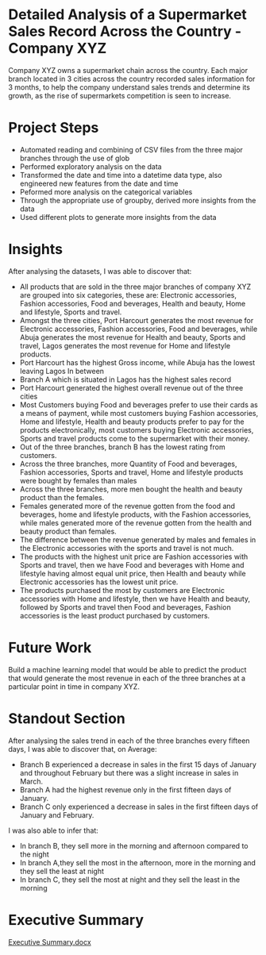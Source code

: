 # Detailed Analysis of a Supermarket Sales Record Across the Country - Company XYZ
Company XYZ owns a supermarket chain across the country. Each major branch located in 3 cities across the country recorded sales information for 3 months, to help the company understand sales trends and determine its growth, as the rise of supermarkets competition is seen to increase. 

# Project Steps
<ul>
  <li> Automated reading and combining of CSV files from the three major branches through the use of glob </li>
  <li> Performed exploratory analysis on the data </li>
  <li> Transformed the date and time into a datetime data type, also engineered new features from the date and time</li>
  <li> Peformed more analysis on the categorical variables</li>
  <li>Through the appropriate use of groupby, derived more insights from the data </li>
  <li> Used different plots to generate more insights from the data</li>
</ul>

# Insights
After analysing the datasets, I was able to discover that:
<ul>
  <li>All products that are sold in the three major branches of company XYZ are grouped into six categories, these are: Electronic accessories, Fashion accessories, Food and beverages, Health and beauty, Home and lifestyle, Sports and travel.</li>
  <li> Amongst the three cities, Port Harcourt generates the most revenue for Electronic accessories, Fashion accessories, Food and beverages, while Abuja generates the most revenue for Health and beauty, Sports and travel, Lagos generates the most revenue for Home and lifestyle products.</li>
  <li> Port Harcourt has the highest Gross income, while Abuja has the lowest leaving Lagos In between</li>
  <li> Branch A which is situated in Lagos has the highest sales record</li>
  <li> Port Harcourt generated the highest overall revenue out of the three cities</li>
  <li> Most Customers buying Food and beverages prefer to use their cards as a means of payment, while most customers buying Fashion accessories, Home and lifestyle, Health and beauty products prefer to pay for the products electronically, most customers buying Electronic accessories, Sports and travel products come to the supermarket with their money.</li>
  <li> Out of the three branches, branch B has the lowest rating from customers.</li>
  <li> Across the three branches, more Quantity of Food and beverages, Fashion accessories, Sports and travel, Home and lifestyle products were bought by females than males</li>
  <li> Across the three branches, more men bought the health and beauty product than the females.</li>
  <li> Females generated more of the revenue gotten from the food and beverages, home and lifestyle products, with the Fashion accessories, while males generated more of the revenue gotten from the health and beauty product than females.</li>
  <li> The difference between the revenue generated by males and females in the Electronic accessories with the sports and travel is not much.</li>
  <li> The products with the highest unit price are Fashion accessories with Sports and travel, then we have Food and beverages with Home and lifestyle having almost equal unit price, then Health and beauty while Electronic accessories has the lowest unit price.</li>
  <li> The products purchased the most by customers are Electronic accessories with Home and lifestyle, then we have Health and beauty, followed by Sports and travel then Food and beverages, Fashion accessories is the least product purchased by customers.</li>
 </ul>
 
# Future Work
Build a machine learning model that would be able to predict the product that would generate the most revenue in each of the three branches at a particular point in time in company XYZ.

# Standout Section
After analysing the sales trend in each of the three branches every fifteen days, I was able to discover that, on Average:
<ul>
  <li> Branch B experienced a decrease in sales in the first 15 days of January and throughout February but there was a slight increase in sales in March.</li>
  <li> Branch A had the highest revenue only in the first fifteen days of January.</li>
  <li> Branch C only experienced a decrease in sales in the first fifteen days of January and February.</li>
</ul>
I was also able to infer that:

<ul>
  <li> In branch B, they sell more in the morning and afternoon compared to the night </li>
  <li> In branch A,they sell the most in the afternoon, more in the morning and they sell the least at night</li>
  <li>In branch C, they sell the most at night and they sell the least in the morning</li>
</ul>

# Executive Summary
[Executive Summary.docx](https://github.com/adejumobiesther/Data-Analysis-Project/files/6567045/Executive.Summary.docx)

